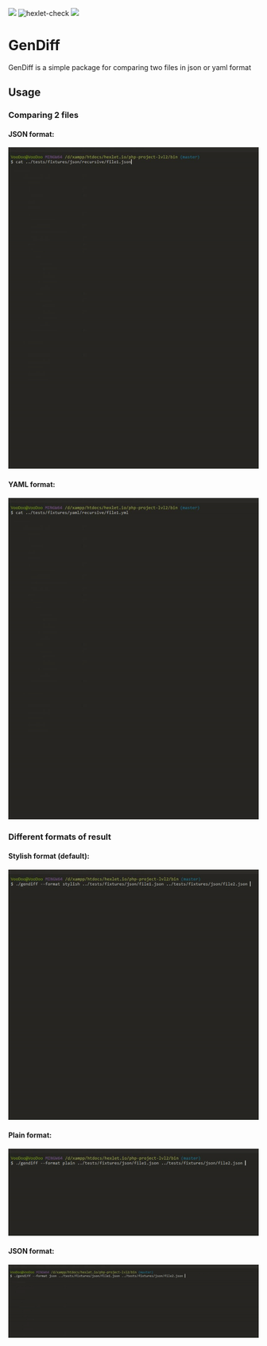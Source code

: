 <a href="https://codeclimate.com/github/voodoo133/php-project-lvl2/maintainability"><img src="https://api.codeclimate.com/v1/badges/6571b91ebf24fdbad83f/maintainability" /></a>
![hexlet-check](https://github.com/voodoo133/php-project-lvl2/workflows/hexlet-check/badge.svg) <a href="https://codeclimate.com/github/voodoo133/php-project-lvl2/test_coverage"><img src="https://api.codeclimate.com/v1/badges/6571b91ebf24fdbad83f/test_coverage" /></a>
<h1>GenDiff</h1>
<p>GenDiff is a simple package for comparing two files in json or yaml format</p>
<h2>Usage</h2>
<ul style="margin: 0; padding: 0; list-style-type: none;">
  <li>
    <h3>Comparing 2 files</h3>
    <h4>JSON format:</h4>
    <a target="_blank" rel="noopener noreferrer" href="/images/gendiff-json-workflow.gif">
      <img src="/images/gendiff-json-workflow.gif" alt="gendiff-json-workflow" style="max-width:100%;">
    </a>
    <h4>YAML format:</h4>
    <a target="_blank" rel="noopener noreferrer" href="/images/gendiff-yaml-workflow.gif">
      <img src="/images/gendiff-yaml-workflow.gif" alt="gendiff-yaml-workflow" style="max-width:100%;">
    </a>
  </li>
  <li>
    <h3>Different formats of result</h3>
    <h4>Stylish format (default):</h4>
    <a target="_blank" rel="noopener noreferrer" href="/images/gendiff-stylish-format.gif">
      <img src="/images/gendiff-stylish-format.gif" alt="gendiff-stylish-format" style="max-width:100%;">
    </a>
    <h4>Plain format:</h4>
    <a target="_blank" rel="noopener noreferrer" href="/images/gendiff-plain-format.gif">
      <img src="/images/gendiff-plain-format.gif" alt="gendiff-plain-format" style="max-width:100%;">
    </a>
    <h4>JSON format:</h4>
    <a target="_blank" rel="noopener noreferrer" href="/images/gendiff-json-format.gif">
      <img src="/images/gendiff-json-format.gif" alt="gendiff-json-format" style="max-width:100%;">
    </a>
  </li>
</ul>